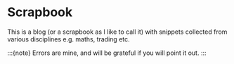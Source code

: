 # Scrapbook  

This is a blog (or a scrapbook as I like to call it) with snippets collected from various disciplines e.g. maths, trading etc.

:::{note}
Errors are mine, and will be grateful if you will point it out.
:::

